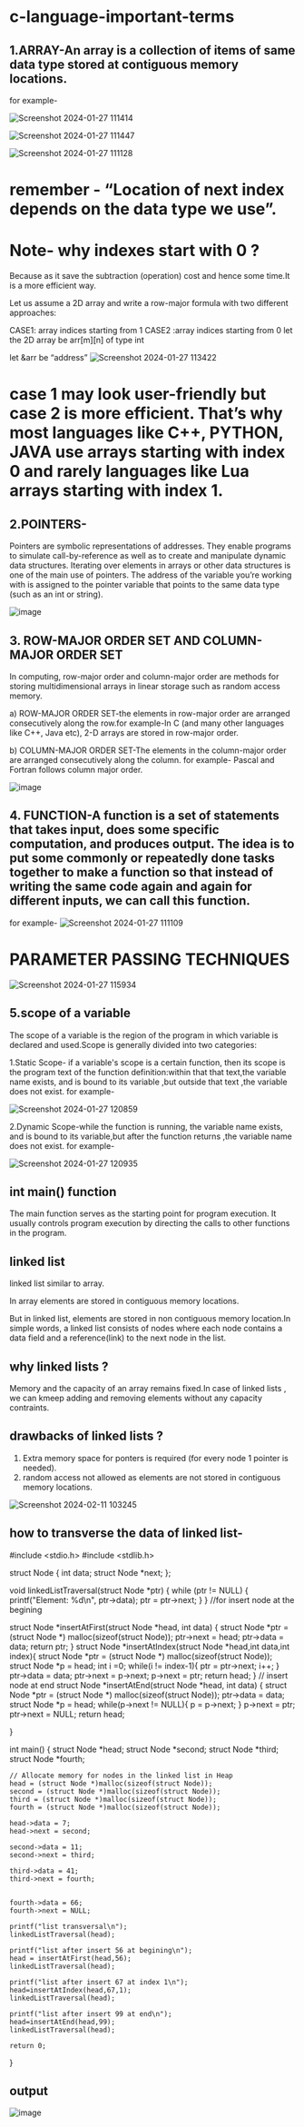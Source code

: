 # c-language-important-terms
## 1.ARRAY-An array is a collection of items of same data type stored at contiguous memory locations. 

for example-

![Screenshot 2024-01-27 111414](https://github.com/Riyatomar14/c-language-important-terms/assets/143107173/c07ec1be-47ad-494b-a2cf-5e16ace9769d)

![Screenshot 2024-01-27 111447](https://github.com/Riyatomar14/c-language-important-terms/assets/143107173/b6c9fb1e-baee-43af-9ced-4e819c46bde8)

![Screenshot 2024-01-27 111128](https://github.com/Riyatomar14/c-language-important-terms/assets/143107173/23993811-751a-4ebf-bcd5-cd0c562fd7b7)

# remember -  “Location of next index depends on the data type we use”.

# Note- why indexes start with 0 ?

Because as it save the subtraction (operation) cost and hence some time.It is a more efficient way. 

Let us assume a 2D array and write a row-major formula  with two different approaches:

CASE1: array indices starting from 1
CASE2 :array indices starting from 0
let the 2D array be arr[m][n] of type int

let &arr be “address”
![Screenshot 2024-01-27 113422](https://github.com/Riyatomar14/c-language-important-terms/assets/143107173/0efa0d22-2135-4d03-82df-5316f8c0d5e0)

# case 1 may look user-friendly but case 2 is more efficient. That’s why most languages like C++, PYTHON, JAVA use arrays starting with index 0 and rarely languages like Lua arrays starting with index 1.

## 2.POINTERS-

Pointers are symbolic representations of addresses. They enable programs to simulate call-by-reference as well as to create and manipulate dynamic data structures. Iterating over elements in arrays or other data structures is one of the main use of pointers. 
The address of the variable you’re working with is assigned to the pointer variable that points to the same data type (such as an int or string).

![image](https://github.com/Riyatomar14/c-language-important-terms/assets/143107173/0aef3a2a-d99b-42b0-92c2-bce1dcad75d8)

## 3. ROW-MAJOR ORDER SET AND COLUMN-MAJOR ORDER SET
In computing, row-major order and column-major order are methods for storing multidimensional arrays in linear storage such as random access memory.

a) ROW-MAJOR ORDER SET-the elements in row-major order are arranged consecutively along the row.for example-In C (and many other languages like C++, Java etc), 2-D arrays are stored in row-major order.

b) COLUMN-MAJOR ORDER SET-The elements in the column-major order are arranged consecutively along the column. for example- Pascal and Fortran follows column major order.

![image](https://github.com/Riyatomar14/c-language-important-terms/assets/143107173/9618373e-8390-4e60-aafc-8d187fdc123e)

## 4. FUNCTION-A function is a set of statements that takes input, does some specific computation, and produces output. The idea is to put some commonly or repeatedly done tasks together to make a function so that instead of writing the same code again and again for different inputs, we can call this function.

for example-
![Screenshot 2024-01-27 111109](https://github.com/Riyatomar14/c-language-important-terms/assets/143107173/9a15bb05-b1e7-480f-bcc5-09e884abcccf)

# PARAMETER PASSING TECHNIQUES
![Screenshot 2024-01-27 115934](https://github.com/Riyatomar14/c-language-important-terms/assets/143107173/9d516a52-b36f-43ec-86a3-758d41e82a61)

## 5.scope of a variable 

The scope of a variable is the region of the program in which variable is declared and used.Scope is generally divided into two categories:

1.Static Scope- if a variable's scope is a certain function, then its scope is the program text of the function definition:within that that text,the variable name exists, and is bound to its variable ,but outside that text ,the variable does not exist. for example-

![Screenshot 2024-01-27 120859](https://github.com/Riyatomar14/c-language-important-terms/assets/143107173/1c4f2b57-2d9a-47be-b2e5-efaf97fd7b43)

2.Dynamic Scope-while the function is running, the variable name exists, and is bound to its variable,but after the function returns ,the variable name does not exist. for example-

![Screenshot 2024-01-27 120935](https://github.com/Riyatomar14/c-language-important-terms/assets/143107173/cda43155-d2fd-4950-a546-48e07b627182)

## int main() function 

The main function serves as the starting point for program execution. It usually controls program execution by directing the calls to other functions in the program.

## linked list 

linked list similar to array. 

In array elements are stored in contiguous memory locations.

But in linked list, elements are stored in  non contiguous memory location.In simple words, a linked list consists of nodes where each node contains a data field and a reference(link) to the next node in the list.

## why linked lists ?

Memory and the capacity of an array remains fixed.In case of linked lists , we can kmeep adding and removing elements without any capacity contraints.

## drawbacks of linked lists ?

1. Extra memory space for ponters is required (for every node 1 pointer is needed).
2. random access not allowed as elements are not stored in contiguous memory locations.

![Screenshot 2024-02-11 103245](https://github.com/Riyatomar14/c-language-important-terms/assets/143107173/561fb23a-c9e4-4537-9413-69a1056ce5e8)

## how to transverse the data of linked list-

#include <stdio.h>
#include <stdlib.h>

struct Node
{
    int data;
    struct Node *next;
};
 
void linkedListTraversal(struct Node *ptr)
{
    while (ptr != NULL)
    {
        printf("Element: %d\n", ptr->data);
        ptr = ptr->next;
    }
}
//for insert node at the begining

struct Node *insertAtFirst(struct Node *head, int data) {
    struct Node *ptr = (struct Node *) malloc(sizeof(struct Node));
    ptr->next = head;
    ptr->data = data;
    return ptr;
}
struct Node *insertAtIndex(struct Node *head,int data,int index){
    struct Node *ptr = (struct Node *) malloc(sizeof(struct Node));
    struct Node *p = head;
    int i =0;
    while(i != index-1){
        ptr = ptr->next;
        i++;
    }
    ptr->data = data;
    ptr->next = p->next;
    p->next = ptr;
    return head;
}
// insert node at end
struct Node *insertAtEnd(struct Node *head, int data) {
    struct Node *ptr = (struct Node *) malloc(sizeof(struct Node));
    ptr->data = data;
    struct Node *p = head;
    while(p->next != NULL){
        p = p->next;
    }
    p->next = ptr;
    ptr->next = NULL;
    return head;
    
}
 
int main()
{
    struct Node *head;
    struct Node *second;
    struct Node *third;
    struct Node *fourth;
 
    // Allocate memory for nodes in the linked list in Heap
    head = (struct Node *)malloc(sizeof(struct Node));
    second = (struct Node *)malloc(sizeof(struct Node));
    third = (struct Node *)malloc(sizeof(struct Node));
    fourth = (struct Node *)malloc(sizeof(struct Node));
 
    head->data = 7;
    head->next = second;
    
    second->data = 11;
    second->next = third;

    third->data = 41;
    third->next = fourth;
 

    fourth->data = 66;
    fourth->next = NULL;
    
    printf("list transversal\n");
    linkedListTraversal(head);
    
    printf("list after insert 56 at begining\n");
    head = insertAtFirst(head,56);
    linkedListTraversal(head);
    
    printf("list after insert 67 at index 1\n");
    head=insertAtIndex(head,67,1);
    linkedListTraversal(head);
    
    printf("list after insert 99 at end\n");
    head=insertAtEnd(head,99);
    linkedListTraversal(head);
    
    return 0;
}

## output

![image](https://github.com/Riyatomar14/c-language-important-terms/assets/143107173/6f36d346-2ed4-4d9d-95fc-b8fe5c5932b9)


